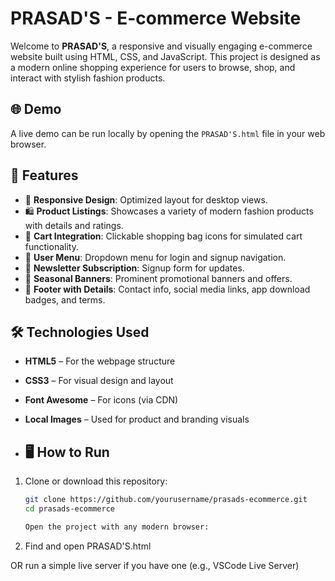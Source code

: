 # PRASAD'S - E-commerce Website


Welcome to **PRASAD'S**, a responsive and visually engaging e-commerce website built using HTML, CSS, and JavaScript. This project is designed as a modern online shopping experience for users to browse, shop, and interact with stylish fashion products.

## 🌐 Demo

A live demo can be run locally by opening the `PRASAD'S.html` file in your web browser.

## 🔧 Features

- 📱 **Responsive Design**: Optimized layout for desktop views.
- 🛍️ **Product Listings**: Showcases a variety of modern fashion products with details and ratings.
- 🛒 **Cart Integration**: Clickable shopping bag icons for simulated cart functionality.
- 👤 **User Menu**: Dropdown menu for login and signup navigation.
- 📰 **Newsletter Subscription**: Signup form for updates.
- 📣 **Seasonal Banners**: Prominent promotional banners and offers.
- 🧾 **Footer with Details**: Contact info, social media links, app download badges, and terms.

## 🛠️ Technologies Used

- **HTML5** – For the webpage structure
- **CSS3** – For visual design and layout
- **Font Awesome** – For icons (via CDN)
- **Local Images** – Used for product and branding visuals

- ## 🖥️ How to Run

1. Clone or download this repository:

   ```bash
   git clone https://github.com/yourusername/prasads-ecommerce.git
   cd prasads-ecommerce

   Open the project with any modern browser:

2. Find and open PRASAD'S.html

OR run a simple live server if you have one (e.g., VSCode Live Server)
